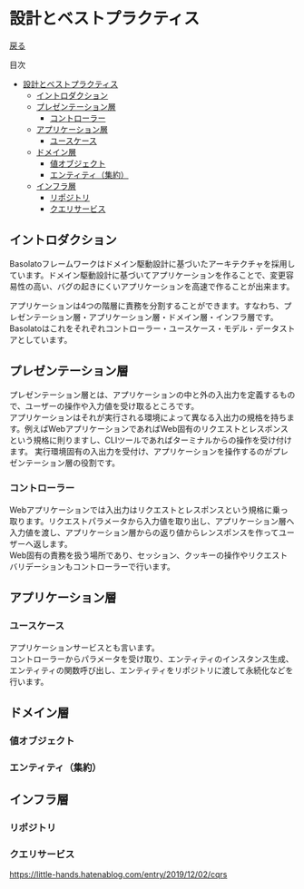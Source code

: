 設計とベストプラクティス
===
[戻る](../../README.md)

目次
<!--ts-->
* [設計とベストプラクティス](#設計とベストプラクティス)
   * [イントロダクション](#イントロダクション)
   * [プレゼンテーション層](#プレゼンテーション層)
      * [コントローラー](#コントローラー)
   * [アプリケーション層](#アプリケーション層)
      * [ユースケース](#ユースケース)
   * [ドメイン層](#ドメイン層)
      * [値オブジェクト](#値オブジェクト)
      * [エンティティ（集約）](#エンティティ集約)
   * [インフラ層](#インフラ層)
      * [リポジトリ](#リポジトリ)
      * [クエリサービス](#クエリサービス)

<!-- Created by https://github.com/ekalinin/github-markdown-toc -->
<!-- Added by: root, at: Fri Sep 23 13:14:24 UTC 2022 -->

<!--te-->

## イントロダクション
Basolatoフレームワークはドメイン駆動設計に基づいたアーキテクチャを採用しています。ドメイン駆動設計に基づいてアプリケーションを作ることで、変更容易性の高い、バグの起きにくいアプリケーションを高速で作ることが出来ます。

アプリケーションは4つの階層に責務を分割することができます。すなわち、プレゼンテーション層・アプリケーション層・ドメイン層・インフラ層です。  
Basolatoはこれをそれぞれコントローラー・ユースケース・モデル・データストアとしています。

## プレゼンテーション層
プレゼンテーション層とは、アプリケーションの中と外の入出力を定義するもので、ユーザーの操作や入力値を受け取るところです。  
アプリケーションはそれが実行される環境によって異なる入出力の規格を持ちます。例えばWebアプリケーションであればWeb固有のリクエストとレスポンスという規格に則りますし、CLIツールであればターミナルからの操作を受け付けます。
実行環境固有の入出力を受付け、アプリケーションを操作するのがプレゼンテーション層の役割です。

### コントローラー
Webアプリケーションでは入出力はリクエストとレスポンスという規格に乗っ取ります。リクエストパラメータから入力値を取り出し、アプリケーション層へ入力値を渡し、アプリケーション層からの返り値からレンスポンスを作ってユーザーへ返します。  
Web固有の責務を扱う場所であり、セッション、クッキーの操作やリクエストバリデーションもコントローラーで行います。

## アプリケーション層

### ユースケース
アプリケーションサービスとも言います。  
コントローラーからパラメータを受け取り、エンティティのインスタンス生成、エンティティの関数呼び出し、エンティティをリポジトリに渡して永続化などを行います。

## ドメイン層
### 値オブジェクト

### エンティティ（集約）

## インフラ層

### リポジトリ

### クエリサービス
https://little-hands.hatenablog.com/entry/2019/12/02/cqrs

